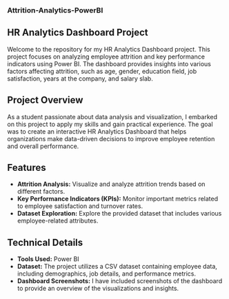 ### Attrition-Analytics-PowerBI
## HR Analytics Dashboard Project

Welcome to the repository for my HR Analytics Dashboard project. This project focuses on analyzing employee attrition and key performance indicators using Power BI. The dashboard provides insights into various factors affecting attrition, such as age, gender, education field, job satisfaction, years at the company, and salary slab.

## Project Overview

As a student passionate about data analysis and visualization, I embarked on this project to apply my skills and gain practical experience. The goal was to create an interactive HR Analytics Dashboard that helps organizations make data-driven decisions to improve employee retention and overall performance.

## Features

- **Attrition Analysis:** Visualize and analyze attrition trends based on different factors.
- **Key Performance Indicators (KPIs):** Monitor important metrics related to employee satisfaction and turnover rates.
- **Dataset Exploration:** Explore the provided dataset that includes various employee-related attributes.

## Technical Details

- **Tools Used:** Power BI
- **Dataset:** The project utilizes a CSV dataset containing employee data, including demographics, job details, and performance metrics.
- **Dashboard Screenshots:** I have included screenshots of the dashboard to provide an overview of the visualizations and insights.




